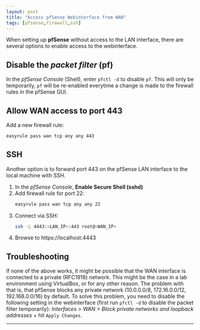 ```yaml
---
layout: post
title: "Access pfSense Webinterface from WAN"
tags: [pfsense,firewall,ssh]
---
```


When setting up **pfSense** without access to the LAN interface, there are several options to enable access to the webinterface.

## Disable the *packet filter* (pf)
In the *pfSense Console*  (Shell), enter `pfctl -d` to disable `pf`. This will only be temporarily, `pf` will be re-enabled everytime a change is made to the firewall rules in the pfSense GUI.

## Allow WAN access to port 443
Add a new firewall rule:
```bash
easyrule pass wan tcp any any 443
```

## SSH 
Another option is to forward port 443 on the pfSense LAN interface to the local machine with SSH.
1. In the *pfSense Console*, **Enable Secure Shell (sshd)**
2. Add firewall rule for port 22:
   ```bash
   easyrule pass wan tcp any any 22
   ```
3. Connect via SSH:
   ```bash
   ssh -L 4443:<LAN_IP>:443 root@<WAN_IP>
   ```
4. Browse to https://localhost:4443

## Troubleshooting
If none of the above works, it might be possible that the WAN interface is connected to a private (RFC1918) network. This might be the case in a lab environment using VirtualBox, or for any other reason. The problem with that is, that pfSense blocks any private network (10.0.0.0/8, 172.16.0.0/12, 192.168.0.0/16) by default. 
To solve this problem, you need to disable the following setting in the webinterface (first run `pfctl -d` to disable the packet filter temporarily):
*Interfaces > WAN > Block private networks and loopback addresses* + hit `Apply Changes`.

---
